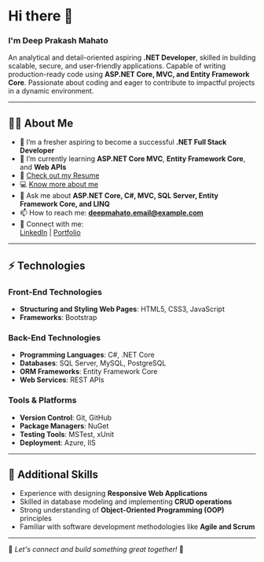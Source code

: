 # Hi there 👋  
### I'm Deep Prakash Mahato  

An analytical and detail-oriented aspiring **.NET Developer**, skilled in building scalable, secure, and user-friendly applications. Capable of writing production-ready code using **ASP.NET Core, MVC, and Entity Framework Core**. Passionate about coding and eager to contribute to impactful projects in a dynamic environment.

---

## 🙋‍♂️ About Me
- 🔭 I’m a fresher aspiring to become a successful **.NET Full Stack Developer**  
- 🌱 I’m currently learning **ASP.NET Core MVC**, **Entity Framework Core**, and **Web APIs**  
- 📄 [Check out my Resume](#)  
- 💻 [Know more about me](#)  
- 💬 Ask me about **ASP.NET Core, C#, MVC, SQL Server, Entity Framework Core, and LINQ**  
- 📫 How to reach me: **deepmahato.email@example.com**  
- 📱 Connect with me:  
  [LinkedIn](#) | [Portfolio](#)

---

## ⚡ Technologies  

### Front-End Technologies  
- **Structuring and Styling Web Pages**: HTML5, CSS3, JavaScript  
- **Frameworks**: Bootstrap  

### Back-End Technologies  
- **Programming Languages**: C#, .NET Core  
- **Databases**: SQL Server, MySQL, PostgreSQL  
- **ORM Frameworks**: Entity Framework Core  
- **Web Services**: REST APIs  

### Tools & Platforms  
- **Version Control**: Git, GitHub  
- **Package Managers**: NuGet  
- **Testing Tools**: MSTest, xUnit  
- **Deployment**: Azure, IIS  

---

## 📄 Additional Skills  
- Experience with designing **Responsive Web Applications**  
- Skilled in database modeling and implementing **CRUD operations**  
- Strong understanding of **Object-Oriented Programming (OOP)** principles  
- Familiar with software development methodologies like **Agile and Scrum**  

---

🌟 *Let's connect and build something great together!* 🌟
